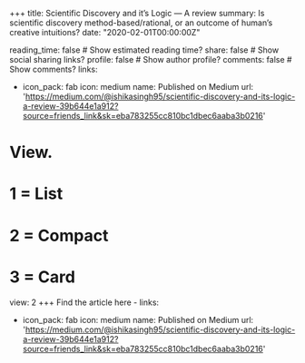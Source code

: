 +++
title: Scientific Discovery and it’s Logic — A review
summary: Is scientific discovery method-based/rational, or an outcome of human’s creative intuitions?
date: "2020-02-01T00:00:00Z"

reading_time: false  # Show estimated reading time?
share: false  # Show social sharing links?
profile: false  # Show author profile?
comments: false  # Show comments?
links:
  - icon_pack: fab
    icon: medium
    name: Published on Medium
    url: 'https://medium.com/@ishikasingh95/scientific-discovery-and-its-logic-a-review-39b644e1a912?source=friends_link&sk=eba783255cc810bc1dbec6aaba3b0216'

# View.
#   1 = List
#   2 = Compact
#   3 = Card
view: 2
+++
Find the article here - 
links:
  - icon_pack: fab
    icon: medium
    name: Published on Medium
    url: 'https://medium.com/@ishikasingh95/scientific-discovery-and-its-logic-a-review-39b644e1a912?source=friends_link&sk=eba783255cc810bc1dbec6aaba3b0216'
